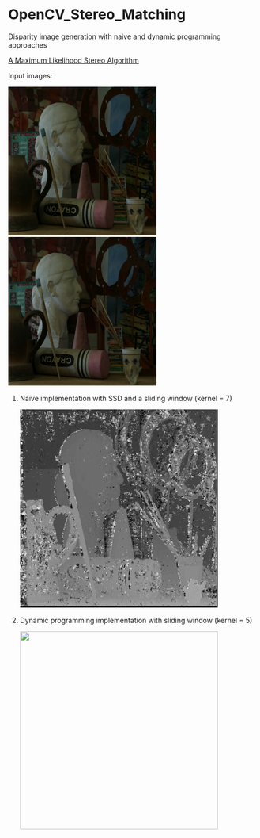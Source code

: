 # OpenCV_Stereo_Matching
 Disparity image generation with naive and dynamic programming approaches
 
 [A Maximum Likelihood Stereo Algorithm](https://www.sciencedirect.com/science/article/abs/pii/S1077314296900405)
 
 Input images:
 
<img src="https://github.com/nyakasko/OpenCV_Stereo_Matching/blob/main/data/view0.png" width="300" height="300">   <img src="https://github.com/nyakasko/OpenCV_Stereo_Matching/blob/main/data/view1.png" width="300" height="300">
 
 1. Naive implementation with SSD and a sliding window (kernel = 7)
 
       <img src="https://github.com/nyakasko/OpenCV_Stereo_Matching/blob/main/data/output_naive_kernel7.png" width="400" height="400">
 
 2. Dynamic programming implementation with sliding window (kernel = 5)

       <img src="https://github.com/nyakasko/StereoMatching/blob/main/data/output_dp_kernel5_weight2000.png" width="400" height="400">
